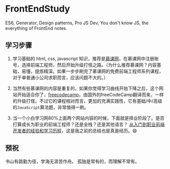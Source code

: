 # FrontEndStudy
ES6, Generator, Design patterns, Pro JS Dev, You don't know JS, the everything of FrontEnd notes.


## 学习步骤
1. 学习基础的 html, css, javascript 知识，推荐是[慕课网](www.imooc.com)，在慕课网中注册账号，选择前端工程师，然后开始升级打怪之路。（为什么推荐慕课网？内容基础，易懂，提炼精深。如果一步步刷完了慕课网的免费前端工程师系列课程，对于单普通小公司求职而言，应该问题不大的。）

2. 当然有些慕课网的内容是重复的，如果你觉得学习曲线开始下降之后，这个网站开始适合你了，[freecodecamp](https://www.freecodecamp.cn/)，由国外的freeCodeCamp翻译而来，一样的升级打怪。不过它的课程相对而言，更加的充满实践性，它有基础/中/高级的`JavaScript`算法题，非常值得一刷。

3. 当一个小白学习网80%上面两个网站内容的时候，下面就是择业阶段了。是否打算成长为职业的前端工程师？还是全栈？还是其他语言？
  [从入门到职业前端开发者的经验和学习历程](https://www.cnblogs.com/givingwu/p/8421460.html)，这是我之前的总结也是真是经历。😄

## 预祝

书山有路勤为径，学海无涯苦作舟。
孤独是常有的，而理解不常有。
